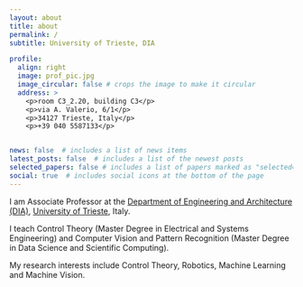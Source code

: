 ```yaml
---
layout: about
title: about
permalink: /
subtitle: University of Trieste, DIA

profile:
  align: right
  image: prof_pic.jpg
  image_circular: false # crops the image to make it circular
  address: >
    <p>room C3_2.20, building C3</p>
    <p>via A. Valerio, 6/1</p>
    <p>34127 Trieste, Italy</p>
    <p>+39 040 5587133</p>


news: false  # includes a list of news items
latest_posts: false  # includes a list of the newest posts
selected_papers: false # includes a list of papers marked as "selected={true}"
social: true  # includes social icons at the bottom of the page
---
```


  	
I am Associate Professor at the [Department of Engineering and Architecture (DIA)](https://dia.units.it/), [University of Trieste](https://www.units.it/), Italy.
 
I teach Control Theory (Master Degree in Electrical and Systems Engineering) and Computer Vision and Pattern Recognition (Master Degree in Data Science and Scientific Computing).
 
My research interests include Control Theory, Robotics, Machine Learning and Machine Vision.
